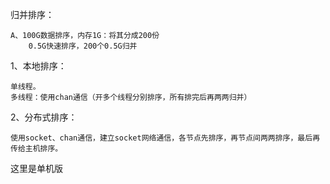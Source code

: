 归并排序：
    
    A、100G数据排序，内存1G：将其分成200份
        0.5G快速排序，200个0.5G归并
        
1、本地排序：

    单线程。
    多线程：使用chan通信（开多个线程分别排序，所有排完后再两两归并）

2、分布式排序：
    
    使用socket、chan通信，建立socket网络通信，各节点先排序，再节点间两两排序，最后再传给主机排序。
    
这里是单机版